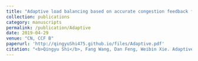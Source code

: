 ```yaml
---
title: "Adaptive load balancing based on accurate congestion feedback for asymmetric topologies"
collection: publications
category: manuscripts
permalink: /publication/Adaptive
date: 2019-04-29
venue: "CN, CCF B"
paperurl: 'http://qingyuShi475.github.io/files/Adaptive.pdf'
citation: "<b>Qingyu Shi</b>, Fang Wang, Dan Feng, Weibin Xie. Adaptive load balancing based on accurate congestion feedback for asymmetric topologies. Computer Networks (CN), 157: 133-145 (2019)."
---
```



